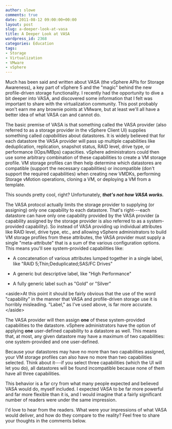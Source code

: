 ```yaml
---
author: slowe
comments: true
date: 2011-08-12 09:00:00+00:00
layout: post
slug: a-deeper-look-at-vasa
title: A Deeper Look at VASA
wordpress_id: 2368
categories: Education
tags:
- Storage
- Virtualization
- VMware
- vSphere
---
```


Much has been said and written about VASA (the vSphere APIs for Storage Awareness), a key part of vSphere 5 and the "magic" behind the new profile-driven storage functionality. I recently had the opportunity to dive a bit deeper into VASA, and discovered some information that I felt was important to share with the virtualization community. This post probably won't earn me any brownie points at VMware, but at least we'll all have a better idea of what VASA can and cannot do.

The basic premise of VASA is that something called the VASA provider (also referred to as a storage provider in the vSphere Client UI) supplies something called _capabilities_ about datastores. It is widely believed that for each datastore the VASA provider will pass up multiple capabilities like deduplication, replication, snapshot status, RAID level, drive type, or performance (IOps/MBps) capacities. vSphere administrators could then use some arbitrary combination of these capabilities to create a VM storage profile. VM storage profiles can then help determine which datastores are compatible (support the necessary capabilities) or incompatible (don't support the required capabilities) when creating new VMDKs, performing Storage vMotion operations, cloning a VM, or deploying a VM from a template.

This sounds pretty cool, right? Unfortunately, **_that's not how VASA works._**

The VASA protocol actually limits the storage provider to supplying (or assigning) only one capability to each datastore. That's right---each datastore can have only one capability provided by the VASA provider (a capability assigned by the storage provider is also referred to as a system-provided capability). So instead of VASA providing up individual attributes like RAID level, drive type, etc., and allowing vSphere administrators to build VM storage profiles from these attributes, the VASA provider must supply a single "meta-attribute" that is a sum of the various configuration options. This means you'll see system-provided capabilities like:

* A concatenation of various attributes lumped together in a single label, like "RAID 5;Thin;Deduplicated;SAS/FC Drives"

* A generic but descriptive label, like "High Performance"

* A fully generic label such as "Gold" or "Silver"

&lt;aside&gt;At this point it should be fairly obvious that the use of the word "capability" in the manner that VASA and profile-driven storage use it is horribly misleading. "Label," as I've used above, is far more accurate.&lt;/aside&gt;

The VASA provider will then assign **one** of these system-provided capabilities to the datastore. vSphere administrators have the option of applying **one** user-defined capability to a datastore as well. This means that, at most, any given datastore may have a maximum of two capabilities: one system-provided and one user-defined.

Because your datastores may have no more than two capabilities assigned, your VM storage profiles can also have no more than two capabilities selected. Think about it---if you select three capabilities (which the UI will let you do), all datastores will be found incompatible because none of them have all three capabilities.

This behavior is a far cry from what many people expected and believed VASA would do, myself included. I expected VASA to be far more powerful and far more flexible than it is, and I would imagine that a fairly significant number of readers were under the same impression.

I'd love to hear from the readers. What were your impressions of what VASA would deliver, and how do they compare to the reality? Feel free to share your thoughts in the comments below.
